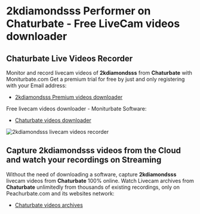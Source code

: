 # 2kdiamondsss Performer on Chaturbate - Free LiveCam videos downloader

## Chaturbate Live Videos Recorder

Monitor and record livecam videos of **2kdiamondsss** from **Chaturbate** with Moniturbate.com
Get a premium trial for free by just and only registering with your Email address:
* [2kdiamondsss Premium videos downloader](https://moniturbate.com/request-demo-licence-key.html)

Free livecam videos downloader - Moniturbate Software:
* [Chaturbate videos downloader](https://moniturbate.com/moniturbate-download-software.html)

![2kdiamondsss livecam videos recorder](https://peachurnet.com/templates/moniturbate-software.png)


## Capture 2kdiamondsss videos from the Cloud and watch your recordings on Streaming

Without the need of downloading a software, capture **2kdiamondsss** livecam videos from **Chaturbate** 100% online.
Watch Livecam archives from **Chaturbate** unlimitedly from thousands of existing recordings, only on Peachurbate.com and its websites network:
* [Chaturbate videos archives](https://peachurnet.com/)